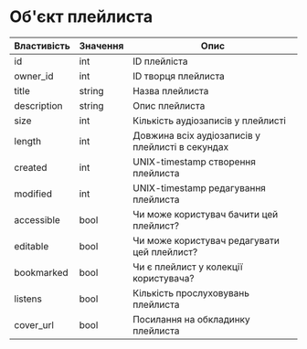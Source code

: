 # Об'єкт плейлиста

| Властивість | Значення | Опис |
|----------|----------|----------|
| id | int   | ID плейліста |
| owner_id | int   | ID творця плейлиста |
| title | string   | Назва плейлиста |
| description | string   | Опис плейлиста |
| size | int   | Кількість аудіозаписів у плейлисті |
| length | int   | Довжина всіх аудіозаписів у плейлисті в секундах|
| created | int   | UNIX-timestamp створення плейлиста |
| modified | int   | UNIX-timestamp редагування плейлиста |
| accessible | bool   | Чи може користувач бачити цей плейлист? |
| editable | bool   | Чи може користувач редагувати цей плейлист?  |
| bookmarked | bool   | Чи є плейлист у колекції користувача? |
| listens | bool   | Кількість прослуховувань плейлиста |
| cover_url | bool   | Посилання на обкладинку плейлиста |
